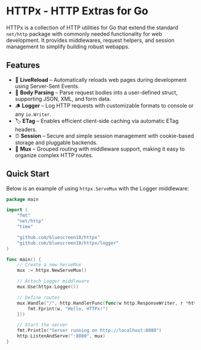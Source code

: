 # HTTPx - HTTP Extras for Go

HTTPx is a collection of HTTP utilities for Go that extend the standard `net/http` package with commonly needed functionality for web development. It provides middlewares, request helpers, and session management to simplify building robust webapps.

## Features
* 🔄 **LiveReload** – Automatically reloads web pages during development using Server-Sent Events.
* 🔎 **Body Parsing** – Parse request bodies into a user-defined struct, supporting JSON, XML, and form data.
* 🪵 **Logger** – Log HTTP requests with customizable formats to console or any `io.Writer`.
* 🏷️ **ETag** – Enables efficient client-side caching via automatic ETag headers.
* ⏰ **Session** – Secure and simple session management with cookie-based storage and pluggable backends.
* 🧩 **Mux** – Grouped routing with middleware support, making it easy to organize complex HTTP routes.

## Quick Start

Below is an example of using `httpx.ServeMux` with the Logger middleware:

```go
package main

import (
    "fmt"
    "net/http"
    "time"

    "github.com/bluescreen10/httpx"
    "github.com/bluescreen10/httpx/logger"
)

func main() {
    // Create a new ServeMux
    mux := httpx.NewServeMux()

    // Attach Logger middleware
    mux.Use(httpx.Logger())

    // Define routes
    mux.Handle("/", http.HandlerFunc(func(w http.ResponseWriter, r *http.Request) {
        fmt.Fprint(w, "Hello, HTTPx!")
    }))

    // Start the server
    fmt.Println("Server running on http://localhost:8080")
    http.ListenAndServe(":8080", mux)
}
```